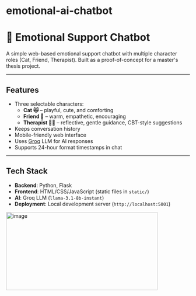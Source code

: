 # emotional-ai-chatbot
 
# 🐾 Emotional Support Chatbot

A simple web-based emotional support chatbot with multiple character roles (Cat, Friend, Therapist). Built as a proof-of-concept for a master's thesis project.

---

## Features
- Three selectable characters:
  - **Cat 🐱** – playful, cute, and comforting
  - **Friend 🙂** – warm, empathetic, encouraging
  - **Therapist 🧑‍⚕️** – reflective, gentle guidance, CBT-style suggestions
- Keeps conversation history
- Mobile-friendly web interface
- Uses [Groq](https://www.groq.com/) LLM for AI responses
- Supports 24-hour format timestamps in chat

---

## Tech Stack
- **Backend**: Python, Flask
- **Frontend**: HTML/CSS/JavaScript (static files in `static/`)
- **AI**: Groq LLM (`llama-3.1-8b-instant`)
- **Deployment**: Local development server (`http://localhost:5001`)

<img width="415" height="214" alt="image" src="https://github.com/user-attachments/assets/3de8fc45-6afd-4b31-a3f1-25f765d9d759" />
